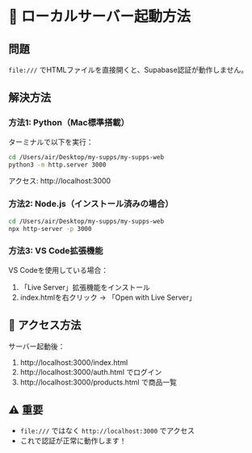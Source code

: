 # 🚀 ローカルサーバー起動方法

## 問題
`file:///` でHTMLファイルを直接開くと、Supabase認証が動作しません。

## 解決方法

### 方法1: Python（Mac標準搭載）
ターミナルで以下を実行：
```bash
cd /Users/air/Desktop/my-supps/my-supps-web
python3 -m http.server 3000
```

アクセス: http://localhost:3000

### 方法2: Node.js（インストール済みの場合）
```bash
cd /Users/air/Desktop/my-supps/my-supps-web
npx http-server -p 3000
```

### 方法3: VS Code拡張機能
VS Codeを使用している場合：
1. 「Live Server」拡張機能をインストール
2. index.htmlを右クリック → 「Open with Live Server」

## 🎯 アクセス方法

サーバー起動後：
1. http://localhost:3000/index.html
2. http://localhost:3000/auth.html でログイン
3. http://localhost:3000/products.html で商品一覧

## ⚠️ 重要
- `file:///` ではなく `http://localhost:3000` でアクセス
- これで認証が正常に動作します！